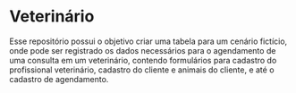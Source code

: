 # Veterinário

Esse repositório possui o objetivo criar uma tabela para um cenário fictício, onde pode ser registrado os dados necessários para o agendamento de uma consulta em um veterinário, contendo formulários para cadastro do profissional veterinário, cadastro do cliente e animais do cliente, e até o cadastro de agendamento. 
